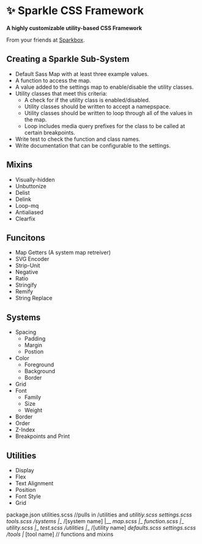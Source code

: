 ✨ Sparkle CSS Framework
=====================

**A highly customizable utility-based CSS Framework**

From your friends at [Sparkbox](https://seesparkbox.com).

## Creating a Sparkle Sub-System

- Default Sass Map with at least three example values.
- A function to access the map. 
- A value added to the settings map to enable/disable the utility classes. 
- Utility classes that meet this criteria:
    - A check for if the utility class is enabled/disabled.
    - Utility classes should be written to accept a namepspace. 
    - Utility classes should be written to loop through all of the values in the map. 
    - Loop includes media query prefixes for the class to be called at certain breakpoints. 
- Write test to check the function and class names.
- Write documentation that can be configurable to the settings. 


## Mixins

- Visually-hidden
- Unbuttonize
- Delist
- Delink
- Loop-mq 
- Antialiased
- Clearfix


## Funcitons

- Map Getters (A system map retreiver)
- SVG Encoder 
- Strip-Unit
- Negative
- Ratio
- Stringify
- Remify
- String Replace


## Systems 

- Spacing
    - Padding
    - Margin
    - Postion
- Color
    - Foreground
    - Background
    - Border
- Grid
- Font 
    - Family
    - Size
    - Weight
- Border
- Order
- Z-Index
- Breakpoints and Print


## Utilities

- Display
- Flex
- Text Alignment
- Position
- Font Style
- Grid 




package.json
utilities.scss    //pulls in /utilities and _utilitiy.scss
settings.scss
tools.scss
/systems 
    |__ /[system name]
        |__ _map.scss
        |__ _function.scss
        |__ _utility.scss
        |__ _test.scss
/utilities
    |__ /[utility name]
_defaults.scss
_settings.scss
/tools
    |__ [tool name]   // functions and mixins 



